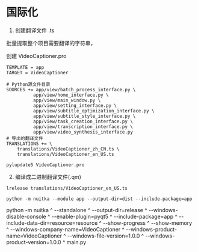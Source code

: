 # 国际化

1. 创建翻译文件 .ts

批量提取整个项目需要翻译的字符串，

创建 VideoCaptioner.pro

```
TEMPLATE = app
TARGET = VideoCaptioner

# Python源文件目录
SOURCES += app/view/batch_process_interface.py \
          app/view/home_interface.py \
          app/view/main_window.py \
          app/view/setting_interface.py \
          app/view/subtitle_optimization_interface.py \
          app/view/subtitle_style_interface.py \
          app/view/task_creation_interface.py \
          app/view/transcription_interface.py \
          app/view/video_synthesis_interface.py
# 导出的翻译文件
TRANSLATIONS += \
    translations/VideoCaptioner_zh_CN.ts \
    translations/VideoCaptioner_en_US.ts
```
```
pylupdate5 VideoCaptioner.pro
```

2. 编译成二进制翻译文件(.qm)
```
lrelease translations/VideoCaptioner_en_US.ts
```



```
python -m nuitka --module app --output-dir=dist --include-package=app
```

python -m nuitka ^
    --standalone ^
    --output-dir=release ^
    --windows-disable-console ^
    --enable-plugin=pyqt5 ^
    --include-package=app ^
    --include-data-dir=resource=resource ^
    --show-progress ^
    --show-memory ^
    --windows-company-name=VideoCaptioner ^
    --windows-product-name=VideoCaptioner ^
    --windows-file-version=1.0.0 ^
    --windows-product-version=1.0.0 ^
    main.py